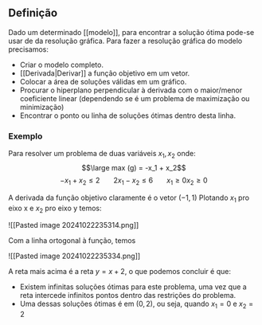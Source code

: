 ## Definição

Dado um determinado [[modelo]], para encontrar a solução ótima pode-se usar de da resolução gráfica. Para fazer a resolução gráfica do modelo precisamos:

- Criar o modelo completo.
- [[Derivada|Derivar]] a função objetivo em um vetor.
- Colocar a área de soluções válidas em um gráfico.
- Procurar o hiperplano perpendicular à derivada com o maior/menor coeficiente linear (dependendo se é um problema de maximização ou minimização)
- Encontrar o ponto ou linha de soluções ótimas dentro desta linha.

### Exemplo

Para resolver um problema de duas variáveis $x_1, x_2$ onde:
$$\large max (g) = -x_1 + x_2$$
$$
-x_1 + x_2 \le 2 \ \ \ \ \ \ \ 2x_1-x_2 \le 6 \ \ \ \ \ \ \ x_1\ge0 x_2\ge0
$$

A derivada da função objetivo claramente é o vetor $(-1,1)$
Plotando $x_1$ pro eixo x e $x_2$ pro eixo y temos:

![[Pasted image 20241022235314.png]]

Com a linha ortogonal à função, temos

![[Pasted image 20241022235334.png]]

A reta mais acima é a reta $y = x + 2$, o que podemos concluir é que:
- Existem infinitas soluções ótimas para este problema, uma vez que a reta intercede infinitos pontos dentro das restrições do problema.
- Uma dessas soluções ótimas é em $(0,2)$, ou seja, quando $x_1 = 0$ e $x_2 = 2$
<div style="display:flex; align-items:center; justify-content: center">

</div>